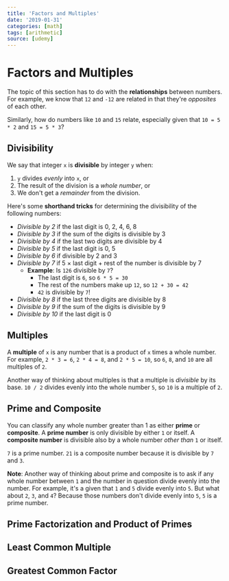 ```yaml
---
title: 'Factors and Multiples'
date: '2019-01-31'
categories: [math]
tags: [arithmetic]
source: [udemy]
---
```


# Factors and Multiples

The topic of this section has to do with the **relationships** between numbers. For example, we know that `12` and `-12` are related in that they're *opposites* of each other.

Similarly, how do numbers like `10` and `15` relate, especially given that `10 = 5 * 2` and `15 = 5 * 3`?

## Divisibility

We say that integer `x` is **divisible** by integer `y` when:
1. `y` divides *evenly* into `x`, or
2. The result of the division is a *whole number*, or
3. We don't get a *remainder* from the division.

Here's some **shorthand tricks** for determining the divisibility of the following numbers:

* *Divisible by 2* if the last digit is 0, 2, 4, 6, 8
* *Divisible by 3* if the sum of the digits is divisible by 3
* *Divisible by 4* if the last two digits are divisible by 4
* *Divisible by 5* if the last digit is 0, 5
* *Divisible by 6* if divisible by 2 and 3
* *Divisible by 7* if 5 × last digit + rest of the number is divisible by 7
  * **Example**: Is `126` divisible by `7`?
    * The last digit is `6`, so `6 * 5 = 30`
    * The rest of the numbers make up `12`, so `12 + 30 = 42`
    * `42` is divisible by `7`!
* *Divisible by 8* if the last three digits are divisible by 8
* *Divisible by 9* if the sum of the digits is divisible by 9
* *Divisible by 10* if the last digit is 0

## Multiples

A **multiple** of `x` is any number that is a product of `x` times a whole number. For example, `2 * 3 = 6`, `2 * 4 = 8`, and `2 * 5 = 10`, so `6`, `8`, and `10` are all multiples of `2`.

Another way of thinking about multiples is that a multiple is *divisible* by its base. `10 / 2` divides evenly into the whole number `5`, so `10` is a multiple of `2`.

## Prime and Composite

You can classify any whole number greater than 1 as either **prime** or **composite**. A **prime number** is only divisible by either `1` or itself. A **composite number** is divisible also by a whole number *other than* `1` or itself.

`7` is a prime number.
`21` is a composite number because it is divisible by `7` and `3`.

**Note**: Another way of thinking about prime and composite is to ask if any whole number between `1` and the number in question divide evenly into the number. For example, it's a given that `1` and `5` divide evenly into `5`. But what about `2`, `3`, and `4`? Because those numbers don't divide evenly into `5`, `5` is a prime number.

## Prime Factorization and Product of Primes



## Least Common Multiple

## Greatest Common Factor